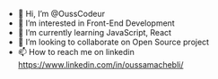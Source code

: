 - 👋 Hi, I’m @OussCodeur
- 👀 I’m interested in Front-End Development
- 🌱 I’m currently learning JavaScript, React
- 💞️ I’m looking to collaborate on Open Source project
- 📫 How to reach me on linkedin https://www.linkedin.com/in/oussamachebli/

<!---
OussCodeur/OussCodeur is a ✨ special ✨ repository because its `README.md` (this file) appears on your GitHub profile.
You can click the Preview link to take a look at your changes.
--->
